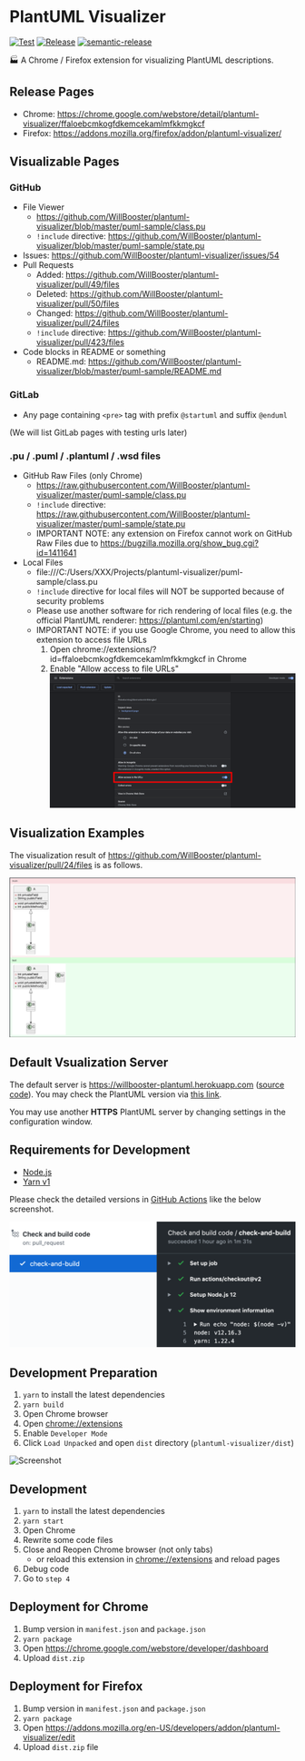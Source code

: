 # PlantUML Visualizer

[![Test](https://github.com/WillBooster/plantuml-visualizer/workflows/Test/badge.svg)](https://github.com/WillBooster/plantuml-visualizer/actions?query=workflow%3ATest)
[![Release](https://github.com/WillBooster/plantuml-visualizer/workflows/Release/badge.svg)](https://github.com/WillBooster/plantuml-visualizer/actions?query=workflow%3ARelease)
[![semantic-release](https://img.shields.io/badge/%20%20%F0%9F%93%A6%F0%9F%9A%80-semantic--release-e10079.svg)](https://github.com/semantic-release/semantic-release)

:factory: A Chrome / Firefox extension for visualizing PlantUML descriptions.

## Release Pages

- Chrome: https://chrome.google.com/webstore/detail/plantuml-visualizer/ffaloebcmkogfdkemcekamlmfkkmgkcf
- Firefox: https://addons.mozilla.org/firefox/addon/plantuml-visualizer/

## Visualizable Pages

### GitHub

- File Viewer
  - https://github.com/WillBooster/plantuml-visualizer/blob/master/puml-sample/class.pu
  - `!include` directive: https://github.com/WillBooster/plantuml-visualizer/blob/master/puml-sample/state.pu
- Issues: https://github.com/WillBooster/plantuml-visualizer/issues/54
- Pull Requests
  - Added: https://github.com/WillBooster/plantuml-visualizer/pull/49/files
  - Deleted: https://github.com/WillBooster/plantuml-visualizer/pull/50/files
  - Changed: https://github.com/WillBooster/plantuml-visualizer/pull/24/files
  - `!include` directive: https://github.com/WillBooster/plantuml-visualizer/pull/423/files
- Code blocks in README or something
  - README.md: https://github.com/WillBooster/plantuml-visualizer/blob/master/puml-sample/README.md

### GitLab

- Any page containing `<pre>` tag with prefix `@startuml` and suffix `@enduml`

(We will list GitLab pages with testing urls later)

### .pu / .puml / .plantuml / .wsd files

- GitHub Raw Files (only Chrome)
  - https://raw.githubusercontent.com/WillBooster/plantuml-visualizer/master/puml-sample/class.pu
  - `!include` directive: https://raw.githubusercontent.com/WillBooster/plantuml-visualizer/master/puml-sample/state.pu
  - IMPORTANT NOTE: any extension on Firefox cannot work on GitHub Raw Files due to https://bugzilla.mozilla.org/show_bug.cgi?id=1411641
- Local Files
  - file:///C:/Users/XXX/Projects/plantuml-visualizer/puml-sample/class.pu
  - `!include` directive for local files will NOT be supported because of security problems
  - Please use another software for rich rendering of local files (e.g. the official PlantUML renderer: https://plantuml.com/en/starting)
  - IMPORTANT NOTE: if you use Google Chrome, you need to allow this extension to access file URLs
    1. Open chrome://extensions/?id=ffaloebcmkogfdkemcekamlmfkkmgkcf in Chrome
    2. Enable "Allow access to file URLs"
       ![marked-settings](allow-access.png)

## Visualization Examples

The visualization result of https://github.com/WillBooster/plantuml-visualizer/pull/24/files is as follows.

![Example](example.png)

## Default Vsualization Server

The default server is https://willbooster-plantuml.herokuapp.com
([source code](https://github.com/WillBooster/plantuml-service)).
You may check the PlantUML version via [this link](https://willbooster-plantuml.herokuapp.com/version).

You may use another **HTTPS** PlantUML server by changing settings in the configuration window.

## Requirements for Development

- [Node.js](https://nodejs.org/)
- [Yarn v1](https://classic.yarnpkg.com/)

Please check the detailed versions in [GitHub Actions](https://github.com/WillBooster/plantuml-visualizer/actions?query=workflow%3A%22Check+and+build+code%22) like the below screenshot.

![GitHub Actions](github-actions.png)

## Development Preparation

1. `yarn` to install the latest dependencies
1. `yarn build`
1. Open Chrome browser
1. Open [chrome://extensions](chrome://extensions)
1. Enable `Developer Mode`
1. Click `Load Unpacked` and open `dist` directory (`plantuml-visualizer/dist`)

![Screenshot](screen.png)

## Development

1. `yarn` to install the latest dependencies
1. `yarn start`
1. Open Chrome
1. Rewrite some code files
1. Close and Reopen Chrome browser (not only tabs)
   - or reload this extension in [chrome://extensions](chrome://extensions) and reload pages
1. Debug code
1. Go to `step 4`

## Deployment for Chrome

1. Bump version in `manifest.json` and `package.json`
1. `yarn package`
1. Open https://chrome.google.com/webstore/developer/dashboard
1. Upload `dist.zip`

## Deployment for Firefox

1. Bump version in `manifest.json` and `package.json`
1. `yarn package`
1. Open https://addons.mozilla.org/en-US/developers/addon/plantuml-visualizer/edit
1. Upload `dist.zip` file
